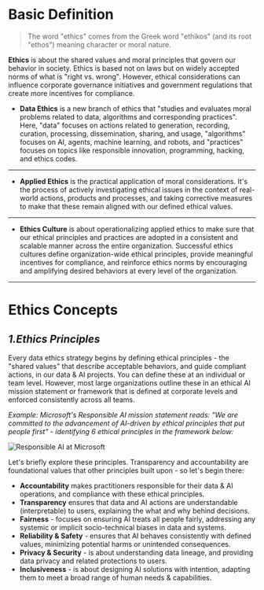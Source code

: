 # Basic Definition
> The word "ethics" comes from the Greek word "ethikos" (and its root "ethos") meaning character or moral nature.

**Ethics** is about the shared values and moral principles that govern our behavior in society. Ethics is based not on laws but on 
widely accepted norms of what is "right vs. wrong". However, ethical considerations can influence corporate governance initiatives and government regulations 
that create more incentives for compliance.


- **Data Ethics** is a new branch of ethics that "studies and evaluates moral problems related to data, algorithms and corresponding practices". Here, "data" focuses 
on actions related to generation, recording, curation, processing, dissemination, sharing, and usage, "algorithms" focuses on AI, agents, machine learning, and robots, 
and "practices" focuses on topics like responsible innovation, programming, hacking, and ethics codes.
___
- **Applied Ethics** is the practical application of moral considerations. It's the process of actively investigating ethical issues in the context of real-world actions, 
products and processes, and taking corrective measures to make that these remain aligned with our defined ethical values.
___
- **Ethics Culture** is about operationalizing applied ethics to make sure that our ethical principles and practices are adopted in a consistent and scalable manner across the 
entire organization. Successful ethics cultures define organization-wide ethical principles, provide meaningful incentives for compliance, and reinforce ethics norms by encouraging
and amplifying desired behaviors at every level of the organization.
___

# Ethics Concepts
## *1.Ethics Principles*

Every data ethics strategy begins by defining ethical principles - the "shared values" that describe acceptable behaviors, and guide compliant actions, in our data & AI projects.
You can define these at an individual or team level. However, most large organizations outline these in an ethical AI mission statement or framework that is defined at corporate levels 
and enforced consistently across all teams.

*Example: Microsoft's Responsible AI mission statement reads: "We are committed to the advancement of AI-driven by ethical principles that put people first" - identifying 6 ethical principles in the framework below:*

![Responsible AI at Microsoft](https://docs.microsoft.com/en-gb/azure/cognitive-services/personalizer/media/ethics-and-responsible-use/ai-values-future-computed.png)

Let's briefly explore these principles. Transparency and accountability are foundational values that other principles built upon - so let's begin there:

- **Accountability** makes practitioners responsible for their data & AI operations, and compliance with these ethical principles.
- **Transparency** ensures that data and AI actions are understandable (interpretable) to users, explaining the what and why behind decisions.
- **Fairness** - focuses on ensuring AI treats all people fairly, addressing any systemic or implicit socio-technical biases in data and systems.
- **Reliability & Safety** - ensures that AI behaves consistently with defined values, minimizing potential harms or unintended consequences.
- **Privacy & Security** - is about understanding data lineage, and providing data privacy and related protections to users.
- **Inclusiveness** - is about designing AI solutions with intention, adapting them to meet a broad range of human needs & capabilities.